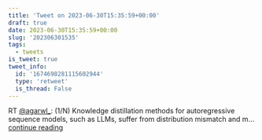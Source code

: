 ```yaml
---
title: 'Tweet on 2023-06-30T15:35:59+00:00'
draft: true
date: 2023-06-30T15:35:59+00:00
slug: '202306301535'
tags:
  - tweets
is_tweet: true
tweet_info:
  id: '1674698281115602944'
  type: 'retweet'
  is_thread: False
---
```




RT [@agarwl_](https://x.com/agarwl_): (1/N) Knowledge distillation methods for autoregressive sequence models, such as LLMs, suffer from distribution mismatch and m… [continue reading](https://x.com/sytelus/status/1674698281115602944)
